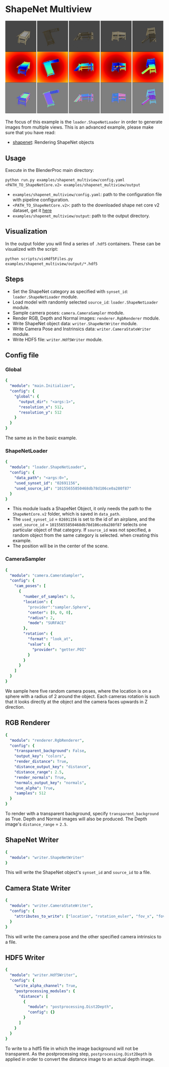 # ShapeNet Multiview

<p align="center">
<img src="rendering.jpg" alt="Front readme image">
</p>

The focus of this example is the `loader.ShapeNetLoader` in order to generate images from multiple views. This is an advanced example, please make sure that you have read:

* [shapenet](../shapenet): Rendering ShapeNet objects 


## Usage

Execute in the BlenderProc main directory:

```
python run.py examples/shapenet_multiview/config.yaml <PATH_TO_ShapeNetCore.v2> examples/shapenet_multiview/output
``` 

* `examples/shapenet_multiview/config.yaml`: path to the configuration file with pipeline configuration.
* `<PATH_TO_ShapeNetCore.v2>`: path to the downloaded shape net core v2 dataset, get it [here](http://www.shapenet.org/) 
* `examples/shapenet_multiview/output`: path to the output directory.

## Visualization

In the output folder you will find a series of `.hdf5` containers. These can be visualized with the script:

```
python scripts/visHdf5Files.py examples/shapenet_multiview/output/*.hdf5
``` 

## Steps

* Set the ShapeNet category as specified with `synset_id`: ```loader.ShapeNetLoader``` module.
* Load model with randomly selected `source_id`: ```loader.ShapeNetLoader``` module. 
* Sample camera poses: ```camera.CameraSampler``` module.
* Render RGB, Depth and Normal images: ```renderer.RgbRenderer``` module.
* Write ShapeNet object data: ```writer.ShapeNetWriter``` module.
* Write Camera Pose and Instrinsics data: ```writer.CameraStateWriter``` module.
* Write HDF5 file: ```writer.Hdf5Writer``` module. 

## Config file

### Global

```yaml
{
  "module": "main.Initializer",
  "config": {
    "global": {
      "output_dir": "<args:1>",
      "resolution_x": 512, 
      "resolution_y": 512 
    }
  }
}
```

The same as in the basic example.


### ShapeNetLoader 

```yaml
{
  "module": "loader.ShapeNetLoader",
  "config": {
    "data_path": "<args:0>",
    "used_synset_id": "02691156",
    "used_source_id": "10155655850468db78d106ce0a280f87"
  }
}
```

* This module loads a ShapeNet Object, it only needs the path to the `ShapeNetCore.v2` folder, which is saved in `data_path`.
* The `used_synset_id` = `02691156` is set to the id of an airplane, and the `used_source_id` = `10155655850468db78d106ce0a280f87` selects one particular object of that category. If `source_id` was not specified, a random object from the same category is selected. 
when creating this example. 
* The position will be in the center of the scene.


### CameraSampler

```yaml
{
  "module": "camera.CameraSampler",
  "config": {
    "cam_poses": [
      {
        "number_of_samples": 5,
        "location": {
          "provider":"sampler.Sphere",
          "center": [0, 0, 0],
          "radius": 2,
          "mode": "SURFACE"
        },
        "rotation": {
          "format": "look_at",
          "value": {
            "provider": "getter.POI"
          }
        }
      }
    ]
  }
}
```

We sample here five random camera poses, where the location is on a sphere with a radius of 2 around the object. 
Each cameras rotation is such that it looks directly at the object and the camera faces upwards in Z direction.


## RGB Renderer
```yaml
{
  "module": "renderer.RgbRenderer",
  "config": {
    "transparent_background": False,
    "output_key": "colors",
    "render_distance": True,
    "distance_output_key": "distance",
    "distance_range": 2.5,
    "render_normals": True,
    "normals_output_key": "normals",
    "use_alpha": True,
    "samples": 512
  }
}

```

To render with a transparent background, specify `transparent_background` as True. Depth and Normal images will also be produced. The Depth image's `distance_range` = `2.5`.  


## ShapeNet Writer
```yaml
{
  "module": "writer.ShapeNetWriter"
}
````

This will write the ShapeNet object's `synset_id` and `source_id` to a file.


## Camera State Writer
```yaml
{
  "module": "writer.CameraStateWriter",
  "config": {
    "attributes_to_write": ["location", "rotation_euler", "fov_x", "fov_y", "shift_x", "shift_y", "cam_K", "cam2world_matrix"]
  }
}
```

This will write the camera pose and the other specified camera intrinsics to a file. 


## HDF5 Writer
```yaml
{
  "module": "writer.Hdf5Writer",
  "config": {
    "write_alpha_channel": True,
    "postprocessing_modules": {
      "distance": [
        {
          "module": "postprocessing.Dist2Depth",
          "config": {}
        }
      ]
    }
  }
}
```

To write to a hdf5 file in which the image background will not be transparent. As the postprocessing step, `postprocessing.Dist2Depth` is applied in order to convert the distance image to an actual depth image.

